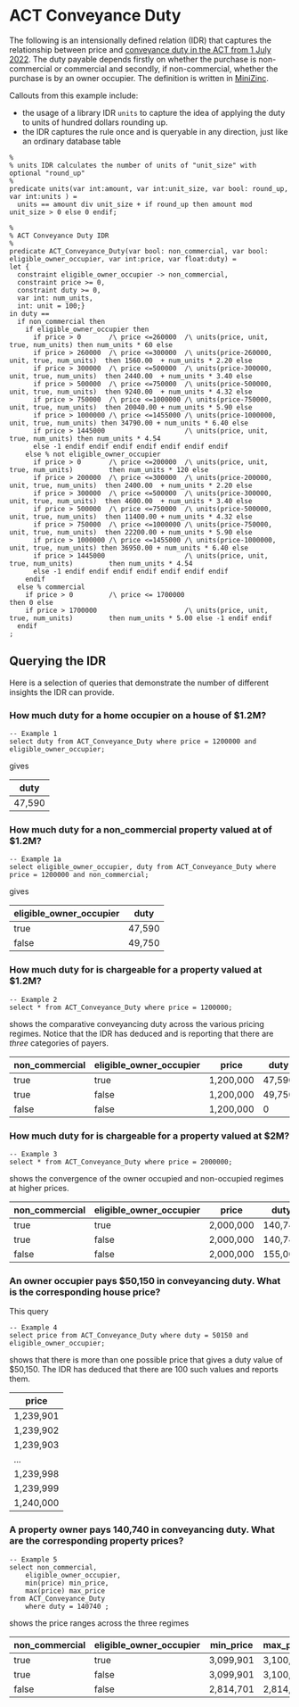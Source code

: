 # ACT Conveyance Duty
The following is an intensionally defined relation (IDR) that captures
the relationship between price and [conveyance duty in the ACT from 1 July 2022](https://www.revenue.act.gov.au/duties/conveyance-duty). The duty payable depends firstly on whether the purchase is non-commercial or commercial and 
secondly, if non-commercial, whether the purchase is by an owner occupier. The definition is
written in [MiniZinc](https://www.minizinc.org/).

Callouts from this example include:

- the usage of a library IDR `units` to capture the idea of applying the duty to units of hundred dollars rounding up. 
- the IDR captures the rule once and is queryable in any direction, just like an ordinary database table

```
%
% units IDR calculates the number of units of "unit_size" with optional "round_up"
%
predicate units(var int:amount, var int:unit_size, var bool: round_up, var int:units ) = 
  units == amount div unit_size + if round_up then amount mod unit_size > 0 else 0 endif;

%
% ACT Conveyance Duty IDR
%
predicate ACT_Conveyance_Duty(var bool: non_commercial, var bool: eligible_owner_occupier, var int:price, var float:duty) = 
let {
  constraint eligible_owner_occupier -> non_commercial,
  constraint price >= 0,
  constraint duty >= 0,
  var int: num_units,
  int: unit = 100;} 
in duty == 
  if non_commercial then
    if eligible_owner_occupier then
      if price > 0       /\ price <=260000  /\ units(price, unit, true, num_units) then num_units * 60 else 
      if price > 260000  /\ price <=300000  /\ units(price-260000, unit, true, num_units)  then 1560.00  + num_units * 2.20 else 
      if price > 300000  /\ price <=500000  /\ units(price-300000, unit, true, num_units)  then 2440.00  + num_units * 3.40 else 
      if price > 500000  /\ price <=750000  /\ units(price-500000, unit, true, num_units)  then 9240.00  + num_units * 4.32 else 
      if price > 750000  /\ price <=1000000 /\ units(price-750000, unit, true, num_units)  then 20040.00 + num_units * 5.90 else 
      if price > 1000000 /\ price <=1455000 /\ units(price-1000000, unit, true, num_units) then 34790.00 + num_units * 6.40 else 
      if price > 1445000                    /\ units(price, unit, true, num_units) then num_units * 4.54 
      else -1 endif endif endif endif endif endif endif
    else % not eligible_owner_occupier
      if price > 0       /\ price <=200000  /\ units(price, unit, true, num_units)         then num_units * 120 else 
      if price > 200000  /\ price <=300000  /\ units(price-200000, unit, true, num_units)  then 2400.00  + num_units * 2.20 else 
      if price > 300000  /\ price <=500000  /\ units(price-300000, unit, true, num_units)  then 4600.00  + num_units * 3.40 else 
      if price > 500000  /\ price <=750000  /\ units(price-500000, unit, true, num_units)  then 11400.00 + num_units * 4.32 else 
      if price > 750000  /\ price <=1000000 /\ units(price-750000, unit, true, num_units)  then 22200.00 + num_units * 5.90 else 
      if price > 1000000 /\ price <=1455000 /\ units(price-1000000, unit, true, num_units) then 36950.00 + num_units * 6.40 else 
      if price > 1445000                    /\ units(price, unit, true, num_units)         then num_units * 4.54 
      else -1 endif endif endif endif endif endif endif
    endif
  else % commercial
    if price > 0         /\ price <= 1700000                                          then 0 else
    if price > 1700000                      /\ units(price, unit, true, num_units)         then num_units * 5.00 else -1 endif endif
  endif
; 
```
## Querying the IDR
Here is a selection of queries that demonstrate the number of different insights the IDR can provide.

### How much duty for a home occupier on a house of $1.2M?
```
-- Example 1
select duty from ACT_Conveyance_Duty where price = 1200000 and eligible_owner_occupier;

```
gives

| duty   |
|--------|
| 47,590 |
### How much duty for a non_commercial property valued at of $1.2M?
```
-- Example 1a
select eligible_owner_occupier, duty from ACT_Conveyance_Duty where price = 1200000 and non_commercial;

```
gives

| eligible_owner_occupier | duty |
|-------------------------|------------------------------|
| true                    | 47,590                       |
| false                   | 49,750                       |
### How much duty for is chargeable for a property valued at $1.2M?
```
-- Example 2
select * from ACT_Conveyance_Duty where price = 1200000;

```
shows the comparative conveyancing duty across the various pricing regimes. Notice that the IDR has deduced and is reporting that 
there are 
_three_ categories of payers.

| non_commercial | eligible_owner_occupier | price     | duty    |
|----------------|-------------------------|-----------|---------|
| true| true| 1,200,000 |  47,590 |
|true| false | 1,200,000 | 49,750 |
| false | false| 1,200,000 | 0|
 
### How much duty for is chargeable for a property valued at $2M?
```
-- Example 3
select * from ACT_Conveyance_Duty where price = 2000000;

```
shows the convergence of the owner occupied and non-occupied regimes at higher prices.

| non_commercial | eligible_owner_occupier | price     | duty    |
|----------------|-------------------------|-----------|---------|
| true| true| 2,000,000 | 140,740 |
|true| false | 2,000,000 | 140,740 |
| false | false| 2,000,000 | 155,000 |

### An owner occupier pays $50,150 in conveyancing duty.  What is the corresponding house price?
This query
```
-- Example 4
select price from ACT_Conveyance_Duty where duty = 50150 and eligible_owner_occupier;
```
shows that there is more than one possible price that gives a duty value of $50,150. The IDR has deduced that there are 100 
such values and reports them.

| price     |
|-----------|
| 1,239,901 |
| 1,239,902 |
| 1,239,903 |
| ...       |
| 1,239,998 |
| 1,239,999 |
| 1,240,000 |

### A property owner pays 140,740 in conveyancing duty. What are the corresponding property prices?
```
-- Example 5
select non_commercial, 
    eligible_owner_occupier, 
    min(price) min_price, 
    max(price) max_price 
from ACT_Conveyance_Duty 
    where duty = 140740 ;
```
shows the price ranges across the three regimes

| non_commercial | eligible_owner_occupier | min_price | max_price |
|----------------|-------------------------|-----------|-----------|
| true| true| 3,099,901 | 3,100,000 |
|true| false | 3,099,901 | 3,100,000 |
| false | false| 2,814,701 | 2,814,800 |

